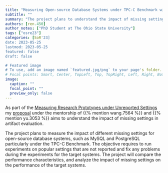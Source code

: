 ```yaml
---
title: "Measuring Open-source Database Systems under TPC-C Benchmark with Unreported Settings"
subtitle: ""
summary: "The project plans to understand the impact of missing settings on performance of the target open-source database systems."
authors: [ren.450]
author_notes: ["PhD Student at The Ohio State University"]
tags: ["osre23"]
categories: [SoR'23]
date: 2023-05-25
lastmod: 2023-05-25
featured: false
draft: false

# Featured image
# To use, add an image named `featured.jpg/png` to your page's folder.
# Focal points: Smart, Center, TopLeft, Top, TopRight, Left, Right, BottomLeft, Bottom, BottomRight.
image:
  caption: ""
  focal_point: ""
  preview_only: false
---
```


As part of the [Measuring Research Prototypes under Unreported Settings](/project/osre23/osu/missingsettings) my [proposal](https://drive.google.com/file/d/1ouFre-qMDCL_LiH5jFNUCOI1yAYHdWcS/view?usp=sharing) under the mentorship of {{% mention wang.7564 %}} and {{% mention yu.3053 %}} aims to understand the impact of missing settings in artifact evaluation. 

The project plans to measure the impact of different missing settings for open-source database systems, such as MySQL and PostgreSQL particularly under the TPC-C Benchmark. The objective requires to run experiments on popular settings that are not reported and fix any problems during the experiments for the target systems. The project will compare the performance characteristics, and analyze the impact of missing settings on the performance of the target systems.

